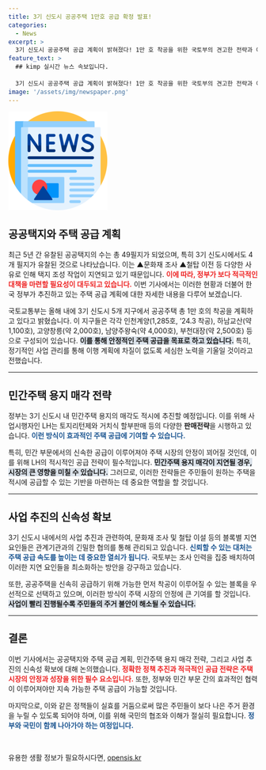 ```yaml
---
title: 3기 신도시 공공주택 1만호 공급 확정 발표!
categories:
  - News
excerpt: >
  3기 신도시 공공주택 공급 계획이 밝혀졌다! 1만 호 착공을 위한 국토부의 견고한 전략과 여러 장애물에도 불구하고 주택 시장의 기대감이 뜨거워지고 있다. 클릭해서 자세히 알아보세요!
feature_text: >
  ## kimp 실시간 뉴스 속보입니다.

  3기 신도시 공공주택 공급 계획이 밝혀졌다! 1만 호 착공을 위한 국토부의 견고한 전략과 여러 장애물에도 불구하고 주택 시장의 기대감이 뜨거워지고 있다. 클릭해서 자세히 알아보세요!
image: '/assets/img/newspaper.png'
---
```


<p><img src="/assets/img/newspaper.png" alt="kimplant 속보" /></p>

<h2 data-ke-size="size26">공공택지와 주택 공급 계획</h2>

<p data-ke-size="size16">최근 5년 간 유찰된 공공택지의 수는 총 49필지가 되었으며, 특히 3기 신도시에서도 4개 필지가 유찰된 것으로 나타났습니다. 이는 ▲문화재 조사 ▲철탑 이전 등 다양한 사유로 인해 택지 조성 작업이 지연되고 있기 때문입니다. <b><span style="color: #ee2323;">이에 따라, 정부가 보다 적극적인 대책을 마련할 필요성이 대두되고 있습니다.</span></b> 이번 기사에서는 이러한 현황과 더불어 한국 정부가 추진하고 있는 주택 공급 계획에 대한 자세한 내용을 다루어 보겠습니다.</p>

<p data-ke-size="size16">국토교통부는 올해 내에 3기 신도시 5개 지구에서 공공주택 총 1만 호의 착공을 계획하고 있다고 밝혔습니다. 이 지구들은 각각 인천계양(1,285호, ’24.3 착공), 하남교산(약 1,100호), 고양창릉(약 2,000호), 남양주왕숙(약 4,000호), 부천대장(약 2,500호) 등으로 구성되어 있습니다. <b><span style="background-color: #21538527;">이를 통해 안정적인 주택 공급을 목표로 하고 있습니다.</span></b> 특히, 정기적인 사업 관리를 통해 이행 계획에 차질이 없도록 세심한 노력을 기울일 것이라고 전했습니다.</p>

<hr>

<h2 data-ke-size="size26">민간주택 용지 매각 전략</h2>

<p data-ke-size="size16">정부는 3기 신도시 내 민간주택 용지의 매각도 적시에 추진할 예정입니다. 이를 위해 사업시행자인 LH는 토지리턴제와 거치식 할부판매 등의 다양한 <b>판매전략</b>을 시행하고 있습니다. <b><span style="color: #1a5490;">이런 방식이 효과적인 주택 공급에 기여할 수 있습니다.</span></b> </p>

<p data-ke-size="size16">특히, 민간 부문에서의 신속한 공급이 이루어져야 주택 시장의 안정이 꾀어질 것인데, 이를 위해 LH의 적시적인 공급 전략이 필수적입니다. <b><span style="background-color: #21538527;">민간주택 용지 매각이 지연될 경우, 시장의 큰 영향을 미칠 수 있습니다.</span></b> 그러므로, 이러한 전략들은 주민들이 원하는 주택을 적시에 공급할 수 있는 기반을 마련하는 데 중요한 역할을 할 것입니다.</p>

<hr>

<h2 data-ke-size="size26">사업 추진의 신속성 확보</h2>

<p data-ke-size="size16">3기 신도시 내에서의 사업 추진과 관련하여, 문화재 조사 및 철탑 이설 등의 블록별 지연 요인들은 관계기관과의 긴밀한 협의를 통해 관리되고 있습니다. <b><span style="color: #1a5490;">신뢰할 수 있는 대처는 주택 공급 속도를 높이는 데 중요한 열쇠가 됩니다.</span></b> 국토부는 조사 인력을 집중 배치하여 이러한 지연 요인들을 최소화하는 방안을 강구하고 있습니다.</p>

<p data-ke-size="size16">또한, 공공주택을 신속히 공급하기 위해 가능한 먼저 착공이 이루어질 수 있는 블록을 우선적으로 선택하고 있으며, 이러한 방식이 주택 시장의 안정에 큰 기여를 할 것입니다. <b><span style="background-color: #21538527;">사업이 빨리 진행될수록 주민들의 주거 불안이 해소될 수 있습니다.</span></b> </p>

<hr>

<h2 data-ke-size="size26">결론</h2>

<p data-ke-size="size16">이번 기사에서는 공공택지와 주택 공급 계획, 민간주택 용지 매각 전략, 그리고 사업 추진의 신속성 확보에 대해 논의했습니다. <b><span style="color: #ee2323;">정확한 정책 추진과 적극적인 공급 전략은 주택 시장의 안정과 성장을 위한 필수 요소입니다.</span></b> 또한, 정부와 민간 부문 간의 효과적인 협력이 이루어져야만 지속 가능한 주택 공급이 가능할 것입니다.</p>

<p data-ke-size="size16">마지막으로, 이와 같은 정책들이 실효를 거둠으로써 많은 주민들이 보다 나은 주거 환경을 누릴 수 있도록 되어야 하며, 이를 위해 국민의 협조와 이해가 절실히 필요합니다. <b><span style="color: #1a5490;">정부와 국민이 함께 나아가야 하는 여정입니다.</span></b></p>

<p data-ke-size="size16">&nbsp;</p>
유용한 생활 정보가 필요하시다면, <a href="https://opensis.kr" rel="dofollow">opensis.kr</a>


